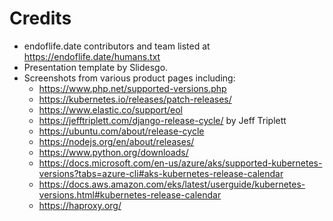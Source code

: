 # Credits

- endoflife.date contributors and team listed at https://endoflife.date/humans.txt
- Presentation template by Slidesgo.
- Screenshots from various product pages including:
	- <https://www.php.net/supported-versions.php>
	- <https://kubernetes.io/releases/patch-releases/>
	- <https://www.elastic.co/support/eol>
	- <https://jefftriplett.com/django-release-cycle/> by Jeff Triplett
	- <https://ubuntu.com/about/release-cycle>
	- <https://nodejs.org/en/about/releases/>
	- <https://www.python.org/downloads/>
	- <https://docs.microsoft.com/en-us/azure/aks/supported-kubernetes-versions?tabs=azure-cli#aks-kubernetes-release-calendar>
	- <https://docs.aws.amazon.com/eks/latest/userguide/kubernetes-versions.html#kubernetes-release-calendar>
	- <https://haproxy.org/>
